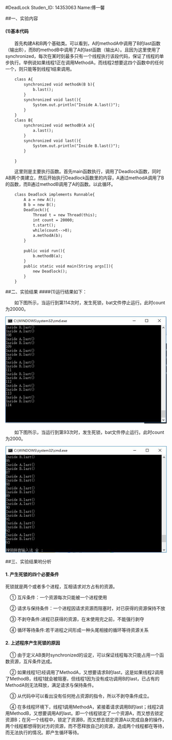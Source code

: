 #DeadLock
Studen_ID: 14353063		Name:傅一馨

##一、实验内容
#### (1)基本代码
　　首先构建A和B两个基础类。可以看到，A的methodA中调用了B的last函数（输出B），而B的methodB中调用了A的last函数（输出A）。且因为这里使用了synchronized，每次在某时刻最多只有一个线程执行该段代码，保证了线程的单步执行。举例说如果线程1正在调用MethodA，而线程2想要这四个函数中的任何一个，则只能等到线程1结束调用。

		class A{
			synchronized void methodA(B b){
				b.last();
			}
			synchronized void last(){
				System.out.println("Inside A.last()");	
			}
		}
		class B{
			synchronized void methodB(A a){
				a.last();
			}
			synchronized void last(){
				System.out.println("Inside B.last()");	
			}
		
		}

　　这里则是主要执行函数。首先main函数执行，调用了Deadlock函数，同时AB两个类建立，然后开始执行Deadlock函数里的内容，A通过methodA调用了B的函数，而B通过methodB调用了A的函数。以此循环。

		class Deadlock implements Runnable{
			A a = new A();
			B b = new B();
			Deadlock(){
				Thread t = new Thread(this);
				int count = 20000;	
				t.start();
				while(count-->0);
				a.methodA(b);
			}
			
			public void run(){
				b.methodB(a);
			}
			public static void main(String args[]){
				new Deadlock();	
			}
		}


##二、实验结果
####(1)运行结果如下：

　　如下图所示，当运行到第114次时，发生死锁，bat文件停止运行。此时count为20000。

![pic](Deadlock1.JPG)


　　如下图所示，当运行到第93次时，发生死锁，bat文件停止运行。此时count为2000。

![pic](Deadlock2.JPG)

##三、实验结果哟分析
#### 1. 产生死锁的四个必要条件
死锁就是两个或者多个进程，互相请求对方占有的资源。

　① 互斥条件：一个资源每次只能被一个进程使用

　② 请求与保持条件：一个进程因请求资源而阻塞时，对已获得的资源保持不放

　③ 不剥夺条件:进程已获得的资源，在末使用完之前，不能强行剥夺

　④ 循环等待条件:若干进程之间形成一种头尾相接的循环等待资源关系


#### 2. 上述程序产生死锁的原因

　① 由于定义AB类时synchronized的设定，可以保证线程每次只能占用一个函数资源，互斥条件达成。

　② 如果线程1已经调用了MethodA，又想要请求B的last，这是如果线程2调用了MethodB，线程1就会被阻塞，但线程1因为没有成功调用B的last，已占有的MethodA则无法释放，满足请求与保持条件。

　③ 从代码中可以看出没有任何抢占资源的指令，所以不剥夺条件成立。

　④ 在多线程环境下，线程1调用MethodA，紧接着请求调用B的last；线程2调用MethodB，又想要调用A的last。即一个线程锁定了一个资源A，而又想去锁定资源B；在另一个线程中，锁定了资源B，而又想去锁定资源A以完成自身的操作，两个线程都想得到对方的资源，而不愿释放自己的资源，造成两个线程都在等待，而无法执行的情况。即产生循环等待。
